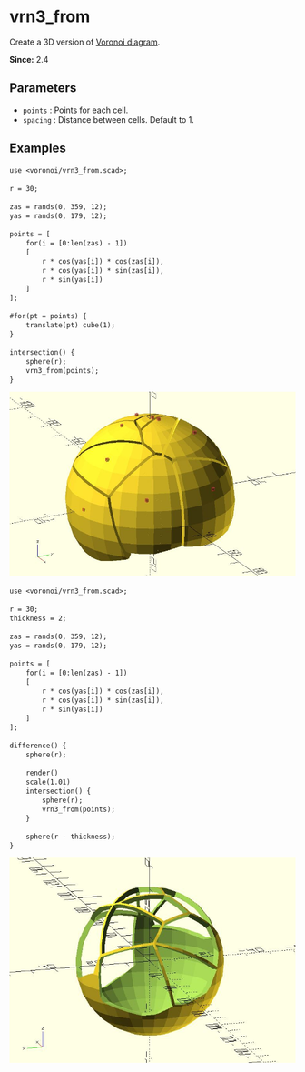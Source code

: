 # vrn3_from

Create a 3D version of [Voronoi diagram](https://en.wikipedia.org/wiki/Voronoi_diagram).

**Since:** 2.4

## Parameters

- `points` : Points for each cell. 
- `spacing` : Distance between cells. Default to 1.

## Examples

    use <voronoi/vrn3_from.scad>;

    r = 30;

    zas = rands(0, 359, 12);
    yas = rands(0, 179, 12);

    points = [
        for(i = [0:len(zas) - 1])
        [
            r * cos(yas[i]) * cos(zas[i]), 
            r * cos(yas[i]) * sin(zas[i]), 
            r * sin(yas[i])
        ]
    ];

    #for(pt = points) {
        translate(pt) cube(1);
    }

    intersection() {
        sphere(r);
        vrn3_from(points);
    }

![vrn3_from](images/lib3x-vrn3_from-1.JPG)

    use <voronoi/vrn3_from.scad>;

    r = 30;
    thickness = 2;
    
    zas = rands(0, 359, 12);
    yas = rands(0, 179, 12);

    points = [
        for(i = [0:len(zas) - 1])
        [
            r * cos(yas[i]) * cos(zas[i]), 
            r * cos(yas[i]) * sin(zas[i]), 
            r * sin(yas[i])
        ]
    ];
    
    difference() {
        sphere(r);
        
        render()
        scale(1.01) 
        intersection() {
            sphere(r);
            vrn3_from(points);
        }
        
        sphere(r - thickness);
    }    
    
![vrn3_from](images/lib3x-vrn3_from-2.JPG)